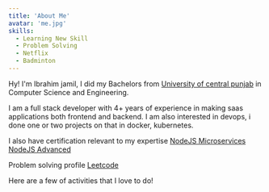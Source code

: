 ```yaml
---
title: 'About Me'
avatar: 'me.jpg'
skills:
  - Learning New Skill
  - Problem Solving
  - Netflix
  - Badminton
---
```


Hy! I'm Ibrahim jamil, I did my Bachelors from [University of central punjab](https://ucp.edu.pk/) in Computer Science and Engineering.

I am a full stack developer with 4+ years of experience in making saas applications both frontend and backend. I am also interested in devops, i done one or two projects on that in docker, kubernetes.

I also have certification relevant to my expertise
[NodeJS Microservices](https://udemy-certificate.s3.amazonaws.com/pdf/UC-1c1b51a9-3d88-45b2-8b6a-d3956ec1ba68.pdf)<br/>
[NodeJS Advanced](https://udemy-certificate.s3.amazonaws.com/pdf/UC-aa38241e-ddf5-46b3-8419-6c36e47ee1fc.pdf)

Problem solving profile
[Leetcode](https://leetcode.com/ibrahimjamil123/)<br/>

Here are a few of activities that I love to do!
